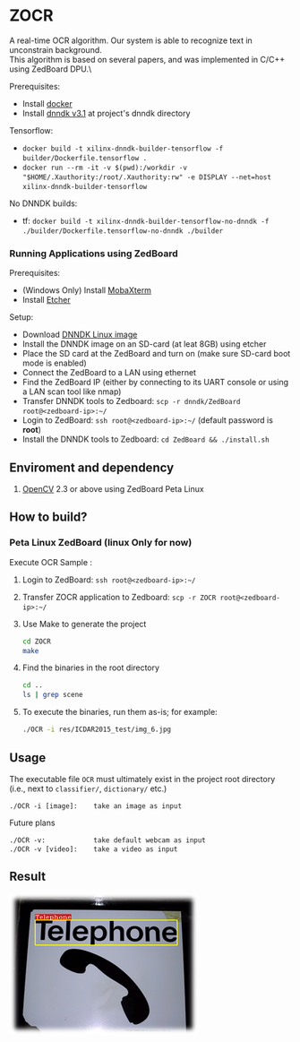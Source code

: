 # ZOCR

A real-time OCR algorithm. Our system is able to recognize text in unconstrain background.  
This algorithm is based on several papers, and was implemented in C/C++ using ZedBoard DPU.\

Prerequisites:
- Install [docker](https://docs.docker.com/install/)
- Install [dnndk v3.1](https://www.xilinx.com/products/design-tools/ai-inference/ai-developer-hub.html#edge) at project's dnndk directory

Tensorflow:
- `docker build -t xilinx-dnndk-builder-tensorflow -f builder/Dockerfile.tensorflow .`
- `docker run --rm -it -v $(pwd):/workdir -v "$HOME/.Xauthority:/root/.Xauthority:rw" -e DISPLAY --net=host xilinx-dnndk-builder-tensorflow`

No DNNDK builds:
- tf: `docker build -t xilinx-dnndk-builder-tensorflow-no-dnndk -f ./builder/Dockerfile.tensorflow-no-dnndk ./builder`

### Running Applications using ZedBoard
Prerequisites:
- (Windows Only) Install [MobaXterm](https://mobaxterm.mobatek.net/)
- Install [Etcher](https://www.balena.io/etcher/)

Setup:
- Download [DNNDK Linux image](https://www.xilinx.com/member/forms/download/design-license-xef.html?filename=xilinx-zedboard-dnndk3.1-image-20190812.zip)
- Install the DNNDK image on an SD-card (at leat 8GB) using etcher
- Place the SD card at the ZedBoard and turn on (make sure SD-card boot mode is enabled)
- Connect the ZedBoard to a LAN using ethernet
- Find the ZedBoard IP (either by connecting to its UART console or using a LAN scan tool like nmap)
- Transfer DNNDK tools to Zedboard: `scp -r dnndk/ZedBoard root@<zedboard-ip>:~/`
- Login to ZedBoard: `ssh root@<zedboard-ip>:~/` (default password is **root**)
- Install the DNNDK tools to Zedboard: `cd ZedBoard && ./install.sh`


Enviroment and dependency
-------- 
1. [OpenCV](http://opencv.org/) 2.3 or above using ZedBoard Peta Linux


How to build?
--------

### Peta Linux ZedBoard (linux Only for now)
Execute OCR Sample :

1. Login to ZedBoard: `ssh root@<zedboard-ip>:~/`

2. Transfer ZOCR application to Zedboard: `scp -r ZOCR root@<zedboard-ip>:~/`

3. Use Make to generate the project 
    ```sh
    cd ZOCR
    make
    ```
4.  Find the binaries in the root directory
    ```sh
    cd ..
    ls | grep scene
    ```
5.  To execute the binaries, run them as-is; for example:
    ```sh
    ./OCR -i res/ICDAR2015_test/img_6.jpg
    ```

Usage
---------
The executable file `OCR` must ultimately exist in the project root directory (i.e., next to `classifier/`, `dictionary/` etc.)
```
./OCR -i [image]:    take an image as input 
```
Future plans
```
./OCR -v:            take default webcam as input  
./OCR -v [video]:    take a video as input    
```
Result
----------
<img src="./res/result1.png">
